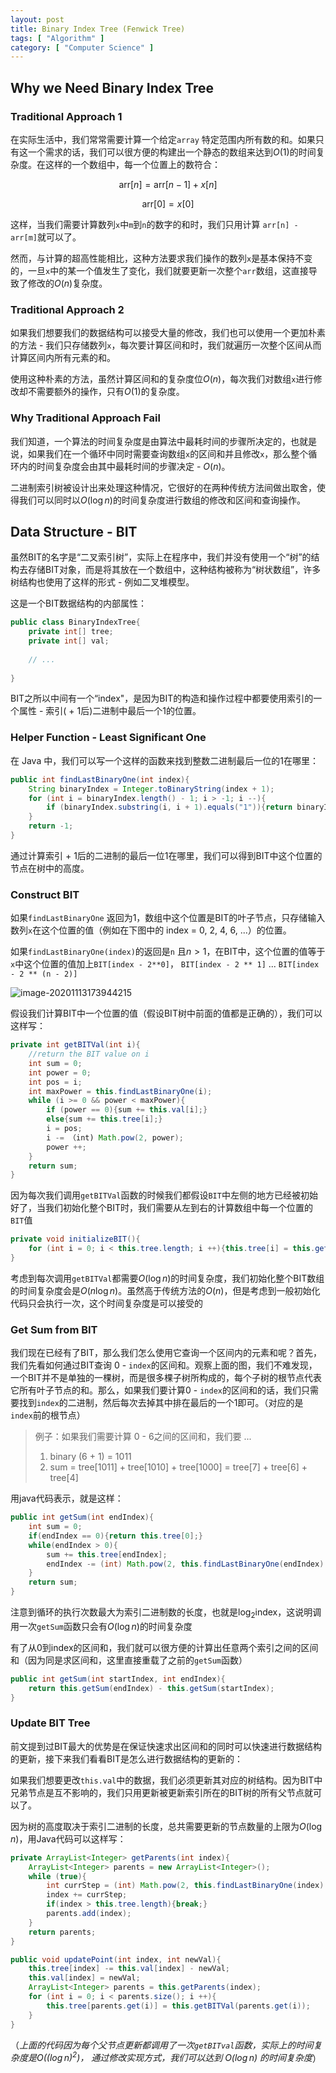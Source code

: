 ```yaml
---
layout: post
title: Binary Index Tree (Fenwick Tree)
tags: [ "Algorithm" ]
category: [ "Computer Science" ]
---
```


## Why we Need Binary Index Tree

### Traditional Approach 1

在实际生活中，我们常常需要计算一个给定`array` 特定范围内所有数的和。如果只有这一个需求的话，我们可以很方便的构建出一个静态的数组来达到$O(1)$的时间复杂度。在这样的一个数组中，每一个位置上的数符合：


$$
\text{arr}[n] = \text{arr}[n - 1] + x[n]
$$

$$
\text{arr}[0] = x[0]
$$

这样，当我们需要计算数列`x`中`m`到`n`的数字的和时，我们只用计算 `arr[n] - arr[m]`就可以了。

然而，与计算的超高性能相比，这种方法要求我们操作的数列`x`是基本保持不变的，一旦`x`中的某一个值发生了变化，我们就要更新一次整个`arr`数组，这直接导致了修改的$O(n)$复杂度。

### Traditional Approach 2

如果我们想要我们的数据结构可以接受大量的修改，我们也可以使用一个更加朴素的方法 - 我们只存储数列`x`，每次要计算区间和时，我们就遍历一次整个区间从而计算区间内所有元素的和。

使用这种朴素的方法，虽然计算区间和的复杂度位$O(n)$，每次我们对数组`x`进行修改却不需要额外的操作，只有$O(1)$的复杂度。

### Why Traditional Approach Fail

我们知道，一个算法的时间复杂度是由算法中最耗时间的步骤所决定的，也就是说，如果我们在一个循环中同时需要查询数组`x`的区间和并且修改`x`，那么整个循环内的时间复杂度会由其中最耗时间的步骤决定 - $O(n)$。

二进制索引树被设计出来处理这种情况，它很好的在两种传统方法间做出取舍，使得我们可以同时以$O(\log{n})$的时间复杂度进行数组的修改和区间和查询操作。

## Data Structure - BIT

虽然BIT的名字是“二叉索引树”，实际上在程序中，我们并没有使用一个“树”的结构去存储BIT对象，而是将其放在一个数组中，这种结构被称为“树状数组”，许多树结构也使用了这样的形式 - 例如二叉堆模型。

这是一个BIT数据结构的内部属性：

```java
public class BinaryIndexTree{
    private int[] tree;
    private int[] val;
    
    // ...
    
}
```

BIT之所以中间有一个“index"，是因为BIT的构造和操作过程中都要使用索引的一个属性 - 索引( + 1后)二进制中最后一个1的位置。

### Helper Function - Least Significant One

在 Java 中，我们可以写一个这样的函数来找到整数二进制最后一位的1在哪里：

```java
public int findLastBinaryOne(int index){
    String binaryIndex = Integer.toBinaryString(index + 1);
    for (int i = binaryIndex.length() - 1; i > -1; i --){
        if (binaryIndex.substring(i, i + 1).equals("1")){return binaryIndex.length() - i;}
    }
    return -1;
}
```

通过计算索引 + 1后的二进制的最后一位1在哪里，我们可以得到BIT中这个位置的节点在树中的高度。

### Construct BIT

如果`findLastBinaryOne` 返回为1，数组中这个位置是BIT的叶子节点，只存储输入数列`x`在这个位置的值（例如在下图中的 index = 0, 2, 4, 6, ...）的位置。

如果`findLastBinaryOne(index)`的返回是`n` 且$n > 1$，在BIT中，这个位置的值等于`x`中这个位置的值加上`BIT[index - 2**0]`， `BIT[index - 2 ** 1]` ... `BIT[index - 2 ** (n - 2)]`

![image-20201113173944215](https://gitee.com/MarkYutianChen/mark-markdown-imagebed/raw/master/20210502162737.png)

假设我们计算BIT中一个位置的值（假设BIT树中前面的值都是正确的），我们可以这样写：

```java
private int getBITVal(int i){
    //return the BIT value on i
    int sum = 0;
    int power = 0;
    int pos = i;
    int maxPower = this.findLastBinaryOne(i);
    while (i >= 0 && power < maxPower){
        if (power == 0){sum += this.val[i];}
        else{sum += this.tree[i];}
        i = pos;
        i -= （int) Math.pow(2, power);
        power ++;
    }
    return sum;
}
```

因为每次我们调用`getBITVal`函数的时候我们都假设`BIT`中左侧的地方已经被初始好了，当我们初始化整个BIT时，我们需要从左到右的计算数组中每一个位置的 `BIT`值

```java
private void initializeBIT(){
    for (int i = 0; i < this.tree.length; i ++){this.tree[i] = this.getBITVal(i);}
}
```

考虑到每次调用`getBITVal`都需要$O(\log{n})$的时间复杂度，我们初始化整个BIT数组的时间复杂度会是$O(n \log{n})$。虽然高于传统方法的$O(n)$，但是考虑到一般初始化代码只会执行一次，这个时间复杂度是可以接受的

### Get Sum from BIT

我们现在已经有了BIT，那么我们怎么使用它查询一个区间内的元素和呢？首先，我们先看如何通过BIT查询 0 - `index`的区间和。观察上面的图，我们不难发现，一个BIT并不是单独的一棵树，而是很多棵子树所构成的，每个子树的根节点代表它所有叶子节点的和。那么，如果我们要计算0 - `index`的区间和的话，我们只需要找到`index`的二进制，然后每次去掉其中排在最后的一个1即可。（对应的是`index`前的根节点）

> 例子：如果我们需要计算 0 - 6之间的区间和，我们要 ...
>
> 1. binary (6 + 1)  = 1011
> 2. sum = tree[1011] + tree[1010] + tree[1000] = tree[7] + tree[6] + tree[4]

用java代码表示，就是这样：

```java
public int getSum(int endIndex){
    int sum = 0;
    if(endIndex == 0){return this.tree[0];}
    while(endIndex > 0){
        sum += this.tree[endIndex];
        endIndex -= (int) Math.pow(2, this.findLastBinaryOne(endIndex) - 1);
    }
    return sum;
}
```

注意到循环的执行次数最大为索引二进制数的长度，也就是$\log_2{\text{index}}$，这说明调用一次`getSum`函数只会有$O(\log{n})$的时间复杂度

有了从0到index的区间和，我们就可以很方便的计算出任意两个索引之间的区间和（因为同是求区间和，这里直接重载了之前的`getSum`函数）

```java
public int getSum(int startIndex, int endIndex){
    return this.getSum(endIndex) - this.getSum(startIndex);
}
```

### Update BIT Tree

前文提到过BIT最大的优势是在保证快速求出区间和的同时可以快速进行数据结构的更新，接下来我们看看BIT是怎么进行数据结构的更新的：

如果我们想要更改`this.val`中的数据，我们必须更新其对应的树结构。因为BIT中兄弟节点是互不影响的，我们只用更新被更新索引所在的BIT树的所有父节点就可以了。

因为树的高度取决于索引二进制的长度，总共需要更新的节点数量的上限为$O(\log{n})$，用Java代码可以这样写：

```java
private ArrayList<Integer> getParents(int index){
    ArrayList<Integer> parents = new ArrayList<Integer>();
    while (true){
        int currStep = (int) Math.pow(2, this.findLastBinaryOne(index) - 1);
        index += currStep;
        if(index > this.tree.length){break;}
        parents.add(index);
    }
    return parents;
}

public void updatePoint(int index, int newVal){
    this.tree[index] -= this.val[index] - newVal;
    this.val[index] = newVal;
    ArrayList<Integer> parents = this.getParents(index);
    for (int i = 0; i < parents.size(); i ++){
        this.tree[parents.get(i)] = this.getBITVal(parents.get(i));
    }
}
```

（*上面的代码因为每个父节点更新都调用了一次`getBITval`函数，实际上的时间复杂度是$O((\log{n})^2)$， 通过修改实现方式，我们可以达到 $O(\log{n})$ 的时间复杂度*）

